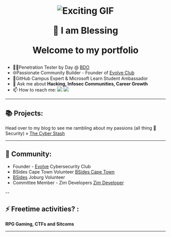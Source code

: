 <h1 align="center"> 

![Exciting GIF](https://i.giphy.com/media/v1.Y2lkPTc5MGI3NjExMXQ4c2d0a2NjYnNwMnVoZDNzZG5iY3I2cmVyMnUwMTZoaWQwb2ljdCZlcD12MV9pbnRlcm5hbF9naWZfYnlfaWQmY3Q9Zw/GRPy8MKag9U1U88hzY/giphy.gif)

👋 I am Blessing 
    
Welcome to my portfolio</h1>
- 🧑‍💻Penetration Tester by Day @ [BDO](http://bdo.co.zw/)
- 🌐Passionate Community Builder - Founder of [Evolve Club](https://thecyberstash.hashnode.dev/introducing-the-evolve-club)
- 🚩GitHub Campus Expert & Microsoft Learn Student Ambassador
- 💬 Ask me about **Hacking, Infosec Communities, Career Growth**
- 📫 How to reach me:
<a href="https://twitter.com/blessing_mufaro"><img src="https://img.shields.io/badge/Twitter-%231DA1F2.svg?style=for-the-badge&logo=Twitter&logoColor=white"></a>
<a href="https://linkedin.com/in/blessing-mufaro-kashava"><img src="https://img.shields.io/badge/linkedin-%230077B5.svg?style=for-the-badge&logo=linkedin&logoColor=white"></a>
---
## 📚 Projects: 

Head over to my blog to see me rambling about my passions (all thing 🔐Security) » [The Cyber Stash](https://thecyberstash.hashnode.dev/)

---

## 👫 Community:
- Founder - [Evolve](https://www.linkedin.com/posts/blessing-mufaro-kashava_attention-infosec-community-after-operating-activity-7190985106386206720-mQYn?utm_source=share&utm_medium=member_desktop) Cybersecurity Club
- BSides Cape Town Volunteer [BSides Cape Town](https://bsidescapetown.co.za/conference/Bsides-Cape-Town-Volt-Post/)
- [BSides](https://bsidesjoburg.co.za/) Joburg Volunteer
- Committee Member - Zim Developers [Zim Developer](https://zimdevelopers.org/)

--

## ⚡ Freetime activities? :

**RPG Gaming, CTFs and Sitcoms**

---
